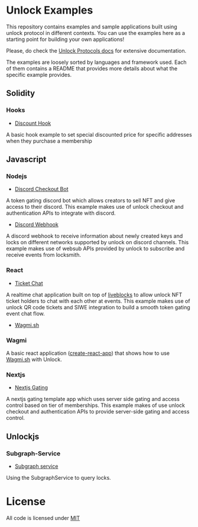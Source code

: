 # Unlock Examples

This repository contains examples and sample applications built using unlock protocol in different contexts. You can use the examples here as a starting point for building your own applications!

Please, do check the [Unlock Protocols docs](https://docs.unlock-protocol.com/) for extensive documentation.

The examples are loosely sorted by languages and framework used. Each of them contains a README that provides more details about what the specific example provides.

## Solidity

### Hooks

- [Discount Hook](./solidity/hooks/discount-hook/)

A basic hook example to set special discounted price for specific addresses when they purchase a membership

## Javascript

### Nodejs

- [Discord Checkout Bot](./javascript/node.js/discord-checkout-bot/)

A token gating discord bot which allows creators to sell NFT and give access to their discord. This example makes use of unlock checkout and authentication APIs to integrate with discord.

- [Discord Webhook](./javascript/node.js/discord-webhook)

A discord webhook to receive information about newly created keys and locks on different networks supported by unlock on discord channels. This example makes use of websub APIs provided by unlock to subscribe and receive events from locksmith.

### React

- [Ticket Chat](./javascript/react/ticket-chat)

A realtime chat application built on top of [liveblocks](https://liveblocks.io) to allow unlock NFT ticket holders to chat with each other at events.
This example makes use of unlock QR code tickets and SIWE integration to build a smooth token gating event chat flow.

- [Wagmi.sh](./javascript/react//wagmi.sh/)

### Wagmi

A basic react application ([create-react-app](https://create-react-app.dev/)) that shows how to use [Wagmi.sh](https://wagmi.sh/) with Unlock.

### Nextjs

- [Nextjs Gating](./javascript/nextjs/token-gating/)

A nextjs gating template app which uses server side gating and access control based on tier of memberships. This example makes of use unlock checkout and authentication APIs to provide server-side gating and access control.

## Unlockjs

### Subgraph-Service

- [Subgraph service](./javascript/unlockjs/subgraph-service.md)

Using the SubgraphService to query locks.

# License

All code is licensed under [MIT](./LICENSE)
